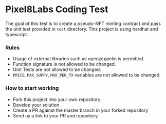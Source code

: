 # Pixel8Labs Coding Test

The goal of this test is to create a pseudo-NFT minting contract and pass the unit test provided in `test` directory. This project is using hardhat and typescript.

### Rules
- Usage of external libraries such as openzeppelin is permitted.
- Function signature is not allowed to be changed.
- Unit Tests are not allowed to be changed.
- `PRICE`, `MAX_SUPPY`, `MAX_PER_TX` variables are not allowed to be changed.

### How to start working
- Fork this project into your own repository
- Develop your solution
- Create a PR against the master branch in your forked repository
- Send us a link to your PR and repository